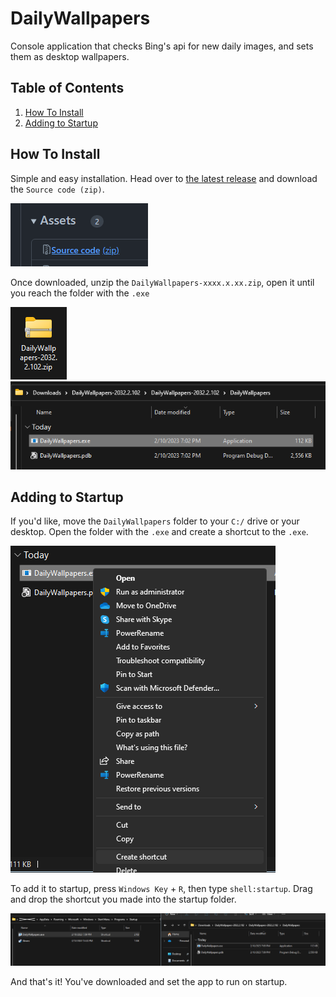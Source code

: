 # DailyWallpapers

Console application that checks Bing's api for new daily images, and sets them as desktop wallpapers.


## Table of Contents

1. [How To Install](#how-to-install)
2. [Adding to Startup](#adding-to-startup)


## How To Install

Simple and easy installation. Head over to <a href="https://github.com/aisyshk/DailyWallpapers/releases/latest">the latest release</a> and download the `Source code (zip)`.

<img src="./srccd.png" />


Once downloaded, unzip the `DailyWallpapers-xxxx.x.xx.zip`, open it until you reach the folder with the `.exe`

<img src="./dl1.png" /> <img src="./dl2.png" />



## Adding to Startup


If you'd like, move the `DailyWallpapers` folder to your `C:/` drive or your desktop. Open the folder with the `.exe` and create a shortcut to the `.exe`.

<img src="./shtcut.png" />

To add it to startup, press `Windows Key` + `R`, then type `shell:startup`. Drag and drop the shortcut you made into the startup folder.

<img src="./strtup.png" />

And that's it! You've downloaded and set the app to run on startup.
